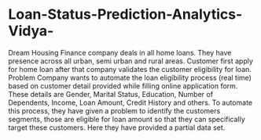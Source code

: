 # Loan-Status-Prediction-Analytics-Vidya-
Dream Housing Finance company deals in all home loans. They have presence across all urban, semi urban and rural areas. Customer first apply for home loan after that company validates the customer eligibility for loan. Problem  Company wants to automate the loan eligibility process (real time) based on customer detail provided while filling online application form. These details are Gender, Marital Status, Education, Number of Dependents, Income, Loan Amount, Credit History and others. To automate this process, they have given a problem to identify the customers segments, those are eligible for loan amount so that they can specifically target these customers. Here they have provided a partial data set.

